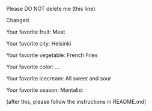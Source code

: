 Please DO NOT delete me (this line).

Changed.

Your favorite fruit: Meat

Your favorite city: Helsinki

Your favorite vegetable: French Fries

Your favorite color: ...

Your favorite icecream: All sweet and sour

Your favorite season: Mentalist


(after this, please follow the instructions in README.md)
